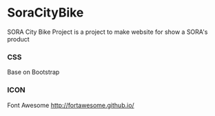 # SoraCityBike
SORA City Bike Project is a project to make website for show a SORA's product

### CSS 
Base on Bootstrap

### ICON

Font Awesome http://fortawesome.github.io/
